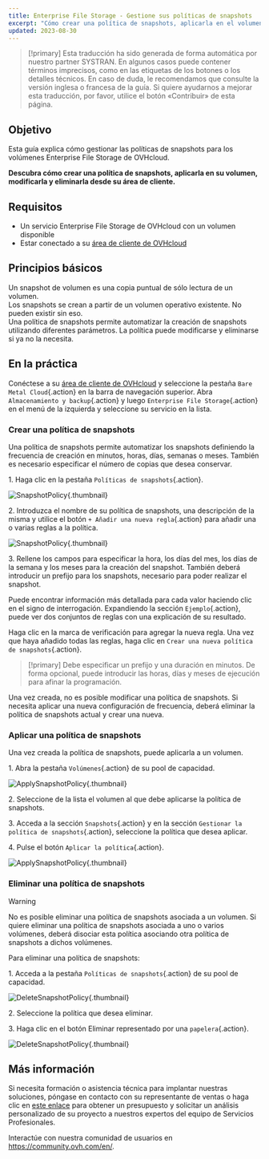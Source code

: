 ```yaml
---
title: Enterprise File Storage - Gestione sus políticas de snapshots
excerpt: "Cómo crear una política de snapshots, aplicarla en el volumen, modificarla y eliminarla desde el área de cliente"
updated: 2023-08-30
---
```


> [!primary]
> Esta traducción ha sido generada de forma automática por nuestro partner SYSTRAN. En algunos casos puede contener términos imprecisos, como en las etiquetas de los botones o los detalles técnicos. En caso de duda, le recomendamos que consulte la versión inglesa o francesa de la guía. Si quiere ayudarnos a mejorar esta traducción, por favor, utilice el botón «Contribuir» de esta página.
>

## Objetivo

Esta guía explica cómo gestionar las políticas de snapshots para los volúmenes Enterprise File Storage de OVHcloud.

**Descubra cómo crear una política de snapshots, aplicarla en su volumen, modificarla y eliminarla desde su área de cliente.**

## Requisitos

- Un servicio Enterprise File Storage de OVHcloud con un volumen disponible
- Estar conectado a su [área de cliente de OVHcloud](/links/manager)

## Principios básicos

Un snapshot de volumen es una copia puntual de sólo lectura de un volumen.<br>
Los snapshots se crean a partir de un volumen operativo existente. No pueden existir sin eso.<br>
Una política de snapshots permite automatizar la creación de snapshots utilizando diferentes parámetros. La política puede modificarse y eliminarse si ya no la necesita.

## En la práctica

Conéctese a su [área de cliente de OVHcloud](/links/manager) y seleccione la pestaña `Bare Metal Cloud`{.action} en la barra de navegación superior. Abra `Almacenamiento y backup`{.action} y luego `Enterprise File Storage`{.action} en el menú de la izquierda y seleccione su servicio en la lista.

### Crear una política de snapshots

Una política de snapshots permite automatizar los snapshots definiendo la frecuencia de creación en minutos, horas, días, semanas o meses. 
También es necesario especificar el número de copias que desea conservar.

1\. Haga clic en la pestaña `Políticas de snapshots`{.action}.

![SnapshotPolicy](images/Snapshot_Policy_1.png){.thumbnail}

2\. Introduzca el nombre de su política de snapshots, una descripción de la misma y utilice el botón `+ Añadir una nueva regla`{.action} para añadir una o varias reglas a la política.

![SnapshotPolicy](images/Snapshot_Policy_2.png){.thumbnail}

3\. Rellene los campos para especificar la hora, los días del mes, los días de la semana y los meses para la creación del snapshot. También deberá introducir un prefijo para los snapshots, necesario para poder realizar el snapshot.

Puede encontrar información más detallada para cada valor haciendo clic en el signo de interrogación. Expandiendo la sección `Ejemplo`{.action}, puede ver dos conjuntos de reglas con una explicación de su resultado.

Haga clic en la marca de verificación para agregar la nueva regla. Una vez que haya añadido todas las reglas, haga clic en `Crear una nueva política de snapshots`{.action}.

> [!primary]
> Debe especificar un prefijo y una duración en minutos. De forma opcional, puede introducir las horas, días y meses de ejecución para afinar la programación.
>

Una vez creada, no es posible modificar una política de snapshots. Si necesita aplicar una nueva configuración de frecuencia, deberá eliminar la política de snapshots actual y crear una nueva. 

### Aplicar una política de snapshots 

Una vez creada la política de snapshots, puede aplicarla a un volumen.

1\. Abra la pestaña `Volúmenes`{.action} de su pool de capacidad.

![ApplySnapshotPolicy](images/Snapshot_Policy_3.png){.thumbnail}

2\. Seleccione de la lista el volumen al que debe aplicarse la política de snapshots.

3\. Acceda a la sección `Snapshots`{.action} y en la sección `Gestionar la política de snapshots`{.action}, seleccione la política que desea aplicar. 

4\. Pulse el botón `Aplicar la política`{.action}.

![ApplySnapshotPolicy](images/Snapshot_Policy_4.png){.thumbnail}

### Eliminar una política de snapshots

> [!warning]
>
> No es posible eliminar una política de snapshots asociada a un volumen. Si quiere eliminar una política de snapshots asociada a uno o varios volúmenes, deberá disociar esta política asociando otra política de snapshots a dichos volúmenes.
>

Para eliminar una política de snapshots:

1\. Acceda a la pestaña `Políticas de snapshots`{.action} de su pool de capacidad.

![DeleteSnapshotPolicy](images/Snapshot_Policy_5.png){.thumbnail}

2\. Seleccione la política que desea eliminar.

3\. Haga clic en el botón Eliminar representado por una `papelera`{.action}.

![DeleteSnapshotPolicy](images/Snapshot_Policy_6.png){.thumbnail}

## Más información <a name="go-further"></a>

Si necesita formación o asistencia técnica para implantar nuestras soluciones, póngase en contacto con su representante de ventas o haga clic en [este enlace](https://www.ovhcloud.com/es-es/professional-services/) para obtener un presupuesto y solicitar un análisis personalizado de su proyecto a nuestros expertos del equipo de Servicios Profesionales.

Interactúe con nuestra comunidad de usuarios en <https://community.ovh.com/en/>.
